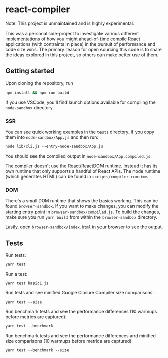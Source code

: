 # react-compiler

Note: This project is unmaintained and is highly experimental.

This was a personal side-project to investigate various different implementations of how you might ahead-of-time compile React applications (with contraints in place) in the pursuit of performance and code size wins. The primary reason for open sourcing this code is to share the ideas explored in this project, so others can make better use of them.

## Getting started

Upon cloning the repository, run

```sh
npm install && npm run build
```

If you use VSCode, you'll find launch options available for compiling the `node-sandbox` directory.

### SSR

You can see quick working examples in the `tests` directory. If you copy them into `node-sandbox/App.js` and then run:

```
node lib/cli.js --entry=node-sandbox/App.js
```

You should see the compiled output in `node-sandbox/App.compiled.js`.

The compiler doesn't use the React/ReactDOM runtime. Instead it has its own runtime that only supports a handful of React
APIs. The node runtime (which generates HTML) can be found in `scripts/compiler-runtime`.

### DOM

There's a small DOM runtime that shows the basics working. This can be found `browser-sandbox`. If you want to make changes,
you can modify the starting entry point in `browser-sandbox/compiled.js`. To build the changes, make sure you run `yarn build` from within the `browser-sandbox` directory.

Lastly, open `browser-sandbox/index.html` in your browser to see the output.

## Tests

Run tests:

`yarn test`

Run a test:

`yarn test basic1.js`

Run tests and see minified Google Closure Compiler size comparisons:

`yarn test --size`

Run benchmark tests and see the performance differences (10 warmups before metrics are captured):

`yarn test --benchmark`

Run benchmark tests and see the performance differences and minified size comparisons (10 warmups before metrics are captured):

`yarn test --benchmark --size`
